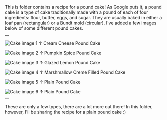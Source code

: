 This is folder contains a recipe for a pound cake! As Google puts it, a pound cake is a type of cake traditionally made with a pound of each of four ingredients: flour, butter, eggs, and sugar. They are usually baked in either a loaf pan (rectangular) or a Bundt mold (circular). I've added a few images below of some different pound cakes.  
__

![Cake image 1](https://www.sarcasticcooking.com/wp-content/uploads/2012/05/DSC_1697.jpg)
↑ Cream Cheese Pound Cake

![Cake image 2](https://www.makeitgrateful.com/wp-content/uploads/2017/11/Thanksgiving-Pumpkin-Bundt-Cake-with-Brown-Sugar-Glaze-and-Pecans-02.jpg)
↑ Pumpkin Spice Pound Cake

![Cake image 3](https://www.seasonsandsuppers.ca/wp-content/uploads/2017/05/lemon-loaf800E.jpg)
↑ Glazed Lemon Pound Cake

![Cake image 4](https://food.fnr.sndimg.com/content/dam/images/food/fullset/2017/12/19/0/FNK_MARSHMALLOW_CREME_BUNDT_CAKE_H_s4x3.jpg.rend.hgtvcom.616.462.suffix/1513725060203.jpeg)
↑ Marshmallow Creme Filled Pound Cake

![Cake image 5](https://photos.bigoven.com/recipe/hero/oldfashionedpoundcake.jpg)
↑ Plain Pound Cake

![Cake image 6](https://www.chelsea.co.nz/files/cache/ff97c38c3ab2f3a1263a5ec8b2ca760d_f1513.jpg)
↑ Plain Pound Cake  
__

These are only a few types, there are a lot more out there! In this folder, however, I'll be sharing the recipe for a plain pound cake :)